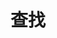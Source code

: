 ---
title: "查找"
slug: "search"
layout: "search"
outputs:
    - html
    - json
menu:
    main:
        weight: -90
        params: 
            icon: search
---